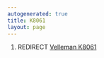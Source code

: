 ```yaml
---
autogenerated: true
title: K8061
layout: page
---
```


1.  REDIRECT [Velleman K8061](Velleman_K8061 "wikilink")
